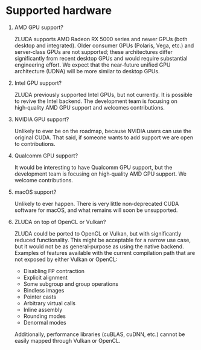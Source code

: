 # Supported hardware

1. AMD GPU support?

     ZLUDA supports AMD Radeon RX 5000 series and newer GPUs (both desktop and integrated).
     Older consumer GPUs (Polaris, Vega, etc.) and server‑class GPUs are not supported; these architectures differ significantly from recent desktop GPUs and would require substantial engineering effort.
     We expect that the near-future unified GPU architecture (UDNA) will be more similar to desktop GPUs.

1. Intel GPU support?

    ZLUDA previously supported Intel GPUs, but not currently. It is possible to revive the Intel backend. The development team is focusing on high‑quality AMD GPU support and welcomes contributions.

1. NVIDIA GPU support?

    Unlikely to ever be on the roadmap, because NVIDIA users can use the original CUDA. That said, if someone wants to add support we are open to contributions.

1. Qualcomm GPU support?

    It would be interesting to have Qualcomm GPU support, but the development team is focusing on high‑quality AMD GPU support. We welcome contributions.

1. macOS support?

    Unlikely to ever happen. There is very little non‑deprecated CUDA software for macOS, and what remains will soon be unsupported.

1. ZLUDA on top of OpenCL or Vulkan?

    ZLUDA could be ported to OpenCL or Vulkan, but with significantly reduced functionality. This might be acceptable for a narrow use case, but it would not be as general‑purpose as using the native backend. Examples of features available with the current compilation path that are not exposed by either Vulkan or OpenCL:
   * Disabling FP contraction
    * Explicit alignment
    * Some subgroup and group operations
    * Bindless images
    * Pointer casts
    * Arbitrary virtual calls
    * Inline assembly
    * Rounding modes
    * Denormal modes
  
    Additionally, performance libraries (cuBLAS, cuDNN, etc.) cannot be easily mapped through Vulkan or OpenCL.
